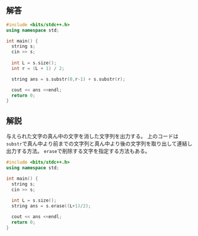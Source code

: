 ## 解答
```cpp
#include <bits/stdc++.h>
using namespace std;

int main() {
  string s;
  cin >> s;
  
  int L = s.size();
  int r = (L + 1) / 2;

  string ans = s.substr(0,r-1) + s.substr(r);

  cout << ans <<endl;
  return 0;
}
```
## 解説
与えられた文字の真ん中の文字を消した文字列を出力する。
上のコードは`substr`で真ん中より前までの文字列と真ん中より後の文字列を取り出して連結し出力する方法。
`erase`で削除する文字を指定する方法もある。
```cpp
#include <bits/stdc++.h>
using namespace std;

int main() {
  string s;
  cin >> s;
  
  int L = s.size();
  string ans = s.erase((L+1)/2);

  cout << ans <<endl;
  return 0;
}
```
